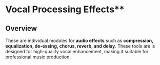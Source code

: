 # Vocal Processing Effects**

## **Overview**
These are individual modules for  **audio effects** such as **compression, equalization, de-essing, chorus, reverb, and delay**. These tools are is designed for high-quality vocal enhancement, making it suitable for professional music production.

